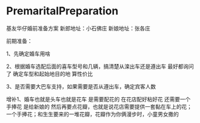 # PremaritalPreparation
基友华仔婚前准备方案
新郎地址：小石佛庄
新娘地址：张各庄

前期准备：

1、先确定婚车用啥

2、根据婚车选配后面的喜车型号和几辆，搞清楚从滦出车还是遵出车 最好都询问了 确定车型和起始地目的地 算性价比

3、是否需要大巴车支持，如果需要是否从遵出车，确定宾客人数

增补1、婚车也就是头车也就是花车 是需要配花的 在花店配好粘好花 还需要一个手捧花 是给新娘的 然后再要点花瓣，也就是说花店需要提供一套黏在车上的花；一个手捧花；和生生要来的一堆花瓣，花瓣作为你俩漫步时，小童男女撒的
